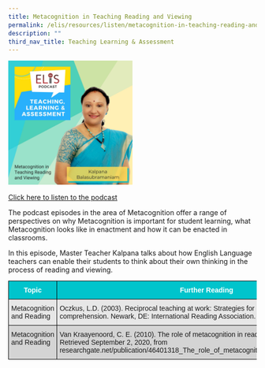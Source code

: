 ```yaml
---
title: Metacognition in Teaching Reading and Viewing
permalink: /elis/resources/listen/metacognition-in-teaching-reading-and-viewing/
description: ""
third_nav_title: Teaching Learning & Assessment
---
```

<img src="/images/tla-kalpana-balasubramaniam.jpg" 
     style="width:50%">
		 
<a href="https://open.spotify.com/episode/5kqiJOwTfO07PcgPlPIe5t">Click here to listen to the podcast</a>

The podcast episodes in the area of Metacognition offer a range of perspectives on why Metacognition is important for student learning, what Metacognition looks like in enactment and how it can be enacted in classrooms.  
  
In this episode, Master Teacher Kalpana talks about how English Language teachers can enable their students to think about their own thinking in the process of reading and viewing.

<style type="text/css">
.tg  {border-collapse:collapse;border-spacing:0;}
.tg td{border-color:black;border-style:solid;border-width:1px;font-family:Arial, sans-serif;font-size:14px;
  overflow:hidden;padding:10px 5px;word-break:normal;}
.tg th{border-color:black;border-style:solid;border-width:1px;font-family:Arial, sans-serif;font-size:14px;
  font-weight:normal;overflow:hidden;padding:10px 5px;word-break:normal;}
.tg .tg-htg2{background-color:#00C4CC;color:#FFF;font-weight:bold;text-align:center;vertical-align:middle}
.tg .tg-ag2m{background-color:#E7E7E7;text-align:left;vertical-align:top}
.tg .tg-rfng{background-color:#D4D4D4;text-align:left;vertical-align:top}
</style>
<table class="tg">
<thead>
  <tr>
    <th class="tg-htg2"><span style="font-weight:600;color:#FFF;background-color:#00C4CC">Topic</span></th>
    <th class="tg-htg2"><span style="font-weight:600;color:#FFF;background-color:#00C4CC">Further Reading</span></th>
  </tr>
</thead>
<tbody>
  <tr>
    <td class="tg-ag2m">Metacognition and Reading</td>
    <td class="tg-ag2m">Oczkus, L.D. (2003). Reciprocal teaching at work: Strategies for improving reading comprehension. Newark, DE: International Reading Association.</td>
  </tr>
  <tr>
    <td class="tg-rfng">Metacognition and Reading</td>
    <td class="tg-rfng">Van Kraayenoord, C. E. (2010). The role of metacognition in reading comprehension. <br>Retrieved September 2, 2020, from researchgate.net/publication/46401318_The_role_of_metacognition_in_reading_comprehension</td>
  </tr>
</tbody>
</table>

